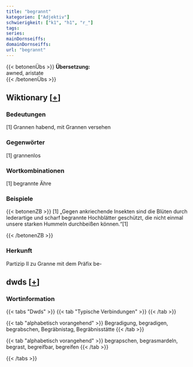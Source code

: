 ```yaml
---
title: "begrannt"
kategorien: ["Adjektiv"]
schwierigkeit: ["k1", "h1", "r_"]
tags:
series:
mainDornseiffs:
domainDornseiffs:
url: "begrannt"
---
```


{{< betonenÜbs >}}
**Übersetzung:**  
awned, aristate  
{{< /betonenÜbs >}}

## Wiktionary [[+](https://de.wiktionary.org/wiki/begrannt)]

### Bedeutungen
[1] Grannen habend, mit Grannen versehen  

### Gegenwörter
[1] grannenlos  

### Wortkombinationen
[1] begrannte Ähre  

### Beispiele
{{< betonenZB >}}
[1] „Gegen ankriechende Insekten sind die Blüten durch lederartige und scharf begrannte Hochblätter geschützt, die nicht einmal unsere starken Hummeln durchbeißen können.“[1]  

{{< /betonenZB >}}
### Herkunft
Partizip II zu Granne mit dem Präfix be-  



## dwds [[+](https://www.dwds.de/wb/begrannt)]

### Wortinformation
{{< tabs "Dwds" >}}
{{< tab "Typische Verbindungen" >}}
{{< /tab >}}

{{< tab "alphabetisch vorangehend" >}}
Begradigung, begradigen, begrabschen, Begräbnistag, Begräbnisstätte
{{< /tab >}}

{{< tab "alphabetisch vorangehend" >}}
begrapschen, begrasmardeln, begrast, begreifbar, begreifen
{{< /tab >}}

{{< /tabs >}}

